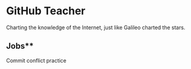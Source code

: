 # GitHub Teacher

Charting the knowledge of the Internet, just like Galileo charted the stars.

## Jobs**

Commit conflict practice
